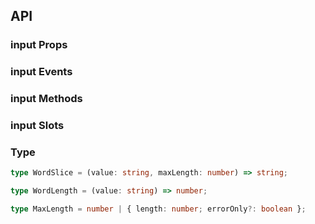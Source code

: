 ## API

### input Props

<field-table :data="inputProps"/>

### input Events

<field-table :data="inputEvents" type="emits" />

### input Methods

<field-table :data="inputMethods" type="methods" />

### input Slots

<field-table :data="inputSlots"  type="slots"/>

### Type

```typescript
type WordSlice = (value: string, maxLength: number) => string;

type WordLength = (value: string) => number;

type MaxLength = number | { length: number; errorOnly?: boolean };
```

<script setup>
import { ref } from 'vue';

const inputProps = ref([
  {
    name: 'model-value (v-model)',
    desc: '绑定值',
    type: 'string',
    value: '-',
  },
  {
    name: 'default-value',
    desc: '默认值（非受控状态）',
    type: 'string',
    value: "''",
  },
  {
    name: 'size',
    desc: '输入框大小',
    type: "Size",
    value: "'medium'",
    href:"/components/button"
  },
  {
    name: 'allow-clear',
    desc: '是否允许清空输入框',
    type: 'boolean',
    value: 'false',
  },
  {
    name: 'disabled',
    desc: '是否禁用',
    type: 'boolean',
    value: 'false',
  },
  {
    name: 'readonly',
    desc: '是否为只读状态',
    type: 'boolean',
    value: 'false',
  },
  {
    name: 'error',
    desc: '是否为错误状态',
    type: 'boolean',
    value: 'false',
  },
  {
    name: 'placeholder',
    desc: '提示文字',
    type: 'string',
    value: '-',
  },
  {
    name: 'max-length',
    desc: '输入值的最大长度',
    type: 'MaxLength',
    value: '-',
  },
  {
    name: 'show-word-limit',
    desc: '是否显示字数统计',
    type: 'boolean',
    value: 'false',
  },
  {
    name: 'word-length',
    desc: '字符长度的计算方法',
    type: 'WordLength',
    value: '-',
  },
  {
    name: 'word-slice',
    desc: '字符截取方法，同 wordLength 一起使用',
    type: 'WordSlice',
    value: '-',
  },
  {
    name: 'input-attrs',
    desc: '内部 input 元素的属性',
    type: 'object',
    value: '-',
  },
  {
    name: 'prepend',
    desc: '前置标签',
    type: 'string',
    value: '-',
  },
  {
    name: 'append',
    desc: '后置标签',
    type: 'string',
    value: '-',
  },
]);

const inputEvents = ref([
  {
    name: 'input',
    desc: '用户输入时触发',
    type: 'value: string,\nev: Event',
    value: '-',
  },
  {
    name: 'change',
    desc: '仅在输入框失焦或按下回车时触发',
    type: 'value: string,\nev: Event',
    value: '-',
  },
  {
    name: 'press-enter',
    desc: '用户按下回车时触发',
    type: 'ev: KeyboardEvent',
    value: '-',
  },
  {
    name: 'clear',
    desc: '用户点击清除按钮时触发',
    type: 'ev: MouseEvent',
    value: '-',
  },
  {
    name: 'focus',
    desc: '输入框获取焦点时触发',
    type: 'ev: FocusEvent',
    value: '-',
  },
  {
    name: 'blur',
    desc: '输入框失去焦点时触发',
    type: 'ev: FocusEvent',
    value: '-',
  },
]);

const inputMethods = ref([
  {
    name: 'focus',
    desc: '使输入框获取焦点',
    type: '-',
    value: '-',
  },
  {
    name: 'blur',
    desc: '使输入框失去焦点',
    type: '-',
    value: '-',
  },
]);

const inputSlots = ref([
  {
    name: 'append',
    desc: '后置标签',
    type: '-',
    value: '-',
  },
  {
    name: 'prepend',
    desc: '前置标签',
    type: '-',
    value: '-',
  },
  {
    name: 'suffix',
    desc: '后缀元素',
    type: '-',
    value: '-',
  },
  {
    name: 'prefix',
    desc: '前缀元素',
    type: '-',
    value: '-',
  },
]);
</script>
